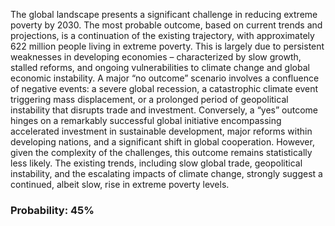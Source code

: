 The global landscape presents a significant challenge in reducing extreme poverty by 2030. The most probable outcome, based on current trends and projections, is a continuation of the existing trajectory, with approximately 622 million people living in extreme poverty. This is largely due to persistent weaknesses in developing economies – characterized by slow growth, stalled reforms, and ongoing vulnerabilities to climate change and global economic instability. A major “no outcome” scenario involves a confluence of negative events: a severe global recession, a catastrophic climate event triggering mass displacement, or a prolonged period of geopolitical instability that disrupts trade and investment. Conversely, a “yes” outcome hinges on a remarkably successful global initiative encompassing accelerated investment in sustainable development, major reforms within developing nations, and a significant shift in global cooperation. However, given the complexity of the challenges, this outcome remains statistically less likely. The existing trends, including slow global trade, geopolitical instability, and the escalating impacts of climate change, strongly suggest a continued, albeit slow, rise in extreme poverty levels.

### Probability: 45%